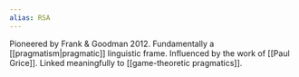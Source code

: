 ```yaml
---
alias: RSA
---
```


Pioneered by Frank & Goodman 2012. Fundamentally a [[pragmatism|pragmatic]] linguistic frame. Influenced by the work of [[Paul Grice]]. Linked meaningfully to [[game-theoretic pragmatics]].